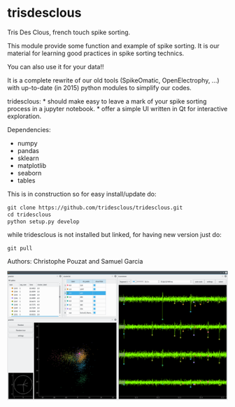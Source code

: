 # trisdesclous
Tris Des Clous, french touch spike sorting.

This module provide some function and example of spike sorting.
It is our material for learning good practices in spike sorting technics.

You can also use it for your data!!

It is a complete rewrite of our old tools (SpikeOmatic, OpenElectrophy, ...)
with up-to-date (in 2015) python modules to simplify our codes.

tridesclous:
    * should make easy to leave a mark of your spike sorting process in a jupyter notebook.
    * offer a simple UI written in Qt for interactive exploration.


Dependencies:
  * numpy
  * pandas
  * sklearn
  * matplotlib
  * seaborn
  * tables


This is in construction so for easy install/update do:
```
git clone https://github.com/tridesclous/tridesclous.git
cd tridesclous
python setup.py develop
```

while tridesclous is not installed but linked, for having new version just do:
```
git pull
```



Authors: Christophe Pouzat and Samuel Garcia


![snapshot](snapshot.png)